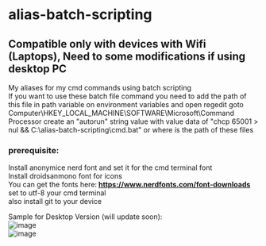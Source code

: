 # alias-batch-scripting
## Compatible only with devices with Wifi (Laptops), Need to some modifications if using desktop PC
My aliases for my cmd commands using batch scripting <br/>
If you want to use these batch file command you need to add the path of this file in path variable on environment variables and 
open regedit goto Computer\HKEY_LOCAL_MACHINE\SOFTWARE\Microsoft\Command Processor
create an "autorun" string value with value data of "chcp 65001 > nul && C:\alias-batch-scripting\cmd.bat" or where is the path of these files

### prerequisite:
Install anonymice nerd font and set it for the cmd terminal font <br/>
Install droidsanmono font for icons<br/>
You can get the fonts here:<b> https://www.nerdfonts.com/font-downloads </b></br>
set to utf-8 your cmd terminal<br/>
also install git to your device<br/>

Sample for Desktop Version (will update soon):</br>
![image](https://user-images.githubusercontent.com/5716545/138541945-fbba7df4-2a08-4535-bfa3-f6cde2638ec9.png)</br>
![image](https://user-images.githubusercontent.com/5716545/138541955-b16fc3ff-83a5-476b-ad08-f8e67fc535f1.png)


